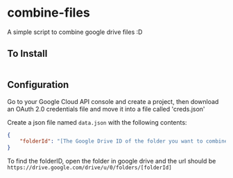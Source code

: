 # combine-files

A simple script to combine google drive files :D

## To Install

```bash
```

## Configuration

Go to your Google Cloud API console and create a project, then download an OAuth 2.0 credentials file and move it into a file called 'creds.json'

Create a json file named `data.json` with the following contents:

```json
{
    "folderId": "[The Google Drive ID of the folder you want to combine in]"
}
```

To find the folderID, open the folder in google drive and the url should be `https://drive.google.com/drive/u/0/folders/[folderId]`
